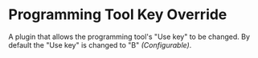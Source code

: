 ﻿# Programming Tool Key Override
A plugin that allows the programming tool's "Use key" to be changed.
By default the "Use key" is changed to "B" *(Configurable)*.